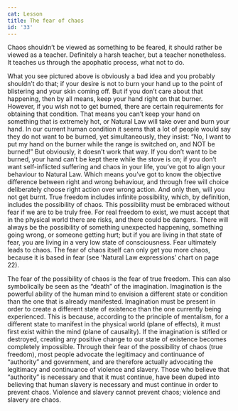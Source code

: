 ```yaml
---
cat: Lesson
title: The fear of chaos
id: '33'
---
```


Chaos shouldn’t be viewed as something to be feared, it should rather be viewed as a teacher.
Definitely a harsh teacher, but a teacher nonetheless. It teaches us through the apophatic
process, what not to do.

What you see pictured above is obviously a bad idea and you probably shouldn’t do that; if
your desire is not to burn your hand up to the point of blistering and your skin coming off.
But if you don’t care about that happening, then by all means, keep your hand right on that
burner. However, if you wish not to get burned, there are certain requirements for obtaining
that condition. That means you can’t keep your hand on something that is extremely hot, or
Natural Law will take over and burn your hand.
In our current human condition it seems that a lot of people would say they do not want to be
burned, yet simultaneously, they insist: “No, I want to put my hand on the burner while the
range is switched on, and NOT be burned!” But obviously, it doesn’t work that way.
If you don’t want to be burned, your hand can’t be kept there while the stove is on; if you
don’t want self-inflicted suffering and chaos in your life, you’ve got to align your behaviour
to Natural Law. Which means you’ve got to know the objective difference between right and
wrong behaviour, and through free will choice deliberately choose right action over wrong
action. And only then, will you not get burnt.
True freedom includes infinite possibility, which, by definition, includes the possibility of
chaos. This possibility must be embraced without fear if we are to be truly free.
For real freedom to exist, we must accept that in the physical world there are risks, and there
could be dangers. There will always be the possibility of something unexpected happening,
something going wrong, or someone getting hurt; but if you are living in that state of fear, you
are living in a very low state of consciousness.
Fear ultimately leads to chaos. The fear of chaos itself can only get you more chaos, because
it is based in fear (see ‘Natural Law expressions’ chart on page 22).

The fear of the possibility of chaos is the fear of true freedom. This can also symbolically be
seen as the “death” of the imagination.
Imagination is the powerful ability of the human mind to envision a different state or
condition than the one that is already manifested. Imagination must be present in order to
create a different state of existence than the one currently being experienced. This is because,
according to the principle of mentalism, for a different state to manifest in the physical world
(plane of effects), it must first exist within the mind (plane of causality).
If the imagination is stifled or destroyed, creating any positive change to our state of existence
becomes completely impossible.
Through their fear of the possibility of chaos (true freedom), most people advocate the
legitimacy and continuance of “authority” and government, and are therefore actually
advocating the legitimacy and continuance of violence and slavery.
Those who believe that “authority” is necessary and that it must continue, have been duped
into believing that human slavery is necessary and must continue in order to prevent chaos.
Violence and slavery cannot prevent chaos; violence and slavery are chaos.